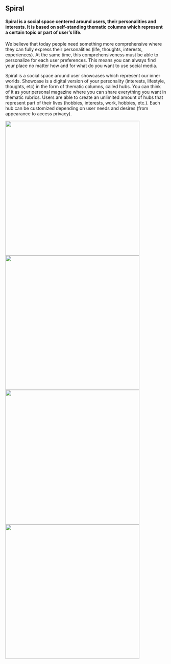 ## Spiral

#### Spiral is a social space centered around users, their personalities and interests. It is based on self-standing thematic columns which represent a certain topic or part of user’s life.

We believe that today people need something more comprehensive where they can fully express their personalities (life, thoughts, interests, experiences). At the same time, this comprehensiveness must be able to personalize for each user preferences. This means you can always find your place no matter how and for what do you want to use social media.

Spiral is a social space around user showcases which represent our inner worlds. Showcase is a digital version of your personality (interests, lifestyle, thoughts, etc) in the form of thematic columns, called hubs. You can think of it as your personal magazine where you can share everything you want in thematic rubrics.
Users are able to create an unlimited amount of hubs that represent part of their lives (hobbies, interests, work, hobbies, etc.). Each hub can be customized depending on user needs and desires (from appearance to access privacy).

<p float="left">
  <img src="https://user-images.githubusercontent.com/13089900/162230169-dc25f61a-131e-4046-ad3c-b6235d9f5ae4.gif" height="420" />
  <img src="https://user-images.githubusercontent.com/13089900/162227587-47dd0e45-554d-457f-aa48-b8dd22afe427.png" height="420" /> 
  <img src="https://user-images.githubusercontent.com/13089900/162227757-29035b7b-cffe-43e3-b01c-88d1011ada63.png" height="420" /> 
  <img src="https://user-images.githubusercontent.com/13089900/162227807-8ca8051b-dfa3-4ec5-91d8-fdb3a23b0133.png" height="420" />
</p>


